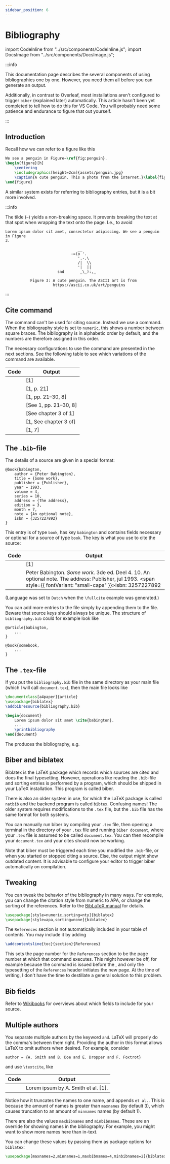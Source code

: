 ```yaml
---
sidebar_position: 6
---
```


# Bibliography

<!--truncate-->

import CodeInline from "../src/components/CodeInline.js";
import DocsImage from "../src/components/DocsImage.js";

<DocsImage src="/assets/latex/bibliography/snippetReferences.svg" pad />

:::info

This documentation page describes the several components of using bibliographies
one by one. However, you need them all before you can generate an output.

Additionally, in contrast to Overleaf, most installations aren't configured to
trigger `biber` (explained later) automatically. This article hasn't been yet
completed to tell how to do this for VS Code. You will probably need some
patience and endurance to figure that out yourself.

:::



## Introduction

Recall how we can refer to a figure like this
```latex
We see a penguin in Figure~\ref{fig:penguin}.
\begin{figure}[h]
    \centering
    \includegraphics[height=2cm]{assets/penguin.jpg}
    \caption{A cute penguin. This a photo from the internet.}\label{fig:penguin}
\end{figure}
```

A similar system exists for referring to bibliography entries, but it is a bit
more involved.

:::info

The tilde (`~`) yields a non-breaking space. It prevents breaking the text at
that spot when wrapping the text onto the page. I.e., to avoid
```
Lorem ipsum dolor sit amet, consectetur adipiscing. We see a penguin in Figure
3.
        
                                __
                             -=(o '.
                                '.-.\
                                /|  \\
                                '|  ||
                       snd       _\_):,_
        
           Figure 3: A cute penguin. The ASCII art is from
                     https://ascii.co.uk/art/penguins

```

:::



## Cite command

The <CodeInline code="\ref{}"/> command can't be used for citing source. Instead
we use a <CodeInline code="\cite{}"/> command. When the bibliography style is
set to `numeric`, this shows a number between square braces. The bibliography is
in alphabetic order by default, and the numbers are therefore assigned in this order.

The necessary configurations to use the <CodeInline code="\cite{}"/> command are
presented in the next sections. See the following table to see which variations
of the <CodeInline code="\cite{}"/> command are available.

<!-- | Code                                                        | Output         |
| -----------------------------------------                   | -------------- |
| <CodeInline code="\cite{mysource}"/>                        | `[1]`          |
| <CodeInline code="\cite[21]{mysource}"/>                    | `[1, p. 21]`          |
| <CodeInline code="\cite[21--30,8]{mysource}"/>              | `[1, pp. 21–30, 8]`          |
| <CodeInline code="\cite[See][21--30,8]{mysource}"/>         | `[See 1, pp. 21--30, 8]`          |
| <CodeInline code="\cite[See chapter 3 of][]{mysource}"/>    | `[See chapter 3 of 1]`          |
| <CodeInline code="\cite[See chapter 3 of]{mysource}"/>      | `[1, See chapter 3 of]`          |
| <CodeInline code="\cites{mysource}{othsource}"/>            | `[1, 7]`          | -->

| Code                                                        | Output
| ----------------------------------------------------------- | ----------------------------
| <CodeInline code="\cite{mysource}"/>                        | \[1\]
| <CodeInline code="\cite[21]{mysource}"/>                    | \[1, p. 21\]
| <CodeInline code="\cite[21--30,8]{mysource}"/>              | \[1, pp. 21&ndash;30, 8\]
| <CodeInline code="\cite[See][21--30,8]{mysource}"/>         | \[See 1, pp. 21&ndash;30, 8\]
| <CodeInline code="\cite[See chapter 3 of][]{mysource}"/>    | \[See chapter 3 of 1\]
| <CodeInline code="\cite[See chapter 3 of]{mysource}"/>      | \[1, See chapter 3 of\]
| <CodeInline code="\cites{mysource}{othsource}"/>            | \[1, 7\]

## The `.bib`-file

The details of a source are given in a special format:
```plaintext title="bibliography.bib"
@book{babington,
    author = {Peter Babington},
    title = {Some work},
    publisher = {Publisher},
    year = 1993,
    volume = 4,
    series = 10,
    address = {The address},
    edition = 3,
    month = 7,
    note = {An optional note},
    isbn = {3257227892}
}
```

This entry is of type `book`, has key `babington` and contains fields necessary
or optional for a source of type `book`. The key is what you use to cite the source:

| Code                                                        | Output
| ----------------------------------------------------------- | ----------------------------
| <CodeInline code="\cite{babington}"/>                        | \[1\]
| <CodeInline code="\fullcite{babington}"/>                    | Peter Babington. _Some work._ 3de ed. Deel 4. 10. An optional note. The address: Publisher, jul 1993. <span style={{ fontVariant: "small-caps" }}>isbn</span>: 3257227892

(Language was set to `Dutch` when the `\fullcite` example was generated.)

You can add more entries to the file simply by appending them to the file.
Beware that source keys should always be unique. The structure of
`bibliography.bib` could for example look like

```plaintext title="bibliography.bib"
@article{babington,
    ...
}

@book{somebook,
    ...
}
```

## The `.tex`-file

If you put the `bibliography.bib` file in the same directory as your
main file (which I will call `document.tex`), then the main file looks like

```latex title="document.tex"
\documentclass[a4paper]{article}
\usepackage{biblatex}
\addbibresource{bibliography.bib}

\begin{document}
    Lorem ipsum dolor sit amet \cite{babington}.
    ...
    \printbibliography
\end{document}
```

The <CodeInline code="\printbibliography"/> produces the bibliography, e.g.

<DocsImage src="/assets/latex/bibliography/snippetReferences.svg" pad />

## Biber and biblatex

Biblatex is the LaTeX package which records which sources are cited and does
the final typesetting. However, operations like reading the `.bib`-file and
sorting entries is performed by a program, which should be shipped in your
LaTeX installation. This program is called biber.

There is also an older system in use, for which the LaTeX package is called
`natbib` and the backend program is called `bibtex`. Confusing names! The older
system requires modifications to the `.tex` file, but the `.bib` file has the
same format for both systems.

You can manually run biber by compiling your `.tex` file, then opening a
terminal in the directory of your `.tex` file and running `biber document`,
where your `.tex` file is assumed to be called `document.tex`. You can then
recompile your `document.tex` and your cites should now be working.

Note that biber must be triggered each time you modified the `.bib`-file, or
when you started or stopped citing a source. Else, the output might show
outdated content. It is advisable to configure your editor to trigger biber
automatically on compilation.

## Tweaking

You can tweak the behavior of the bibliography in many ways. For example, you
can change the citation style from numeric to APA, or change the sorting of the
references. Refer to the [BibLaTeX
manual](http://mirrors.ctan.org/macros/latex/contrib/biblatex/doc/biblatex.pdf)
for details.

```latex
\usepackage[style=numeric,sorting=nty]{biblatex}
\usepackage[style=apa,sorting=none]{biblatex}
```

The `References` section is not automatically included in your table of contents.
You may include it by adding
```latex
\addcontentsline{toc}{section}{References}
```

This sets the page number for the `References` section to be the page number at
which that command executes. This might however be off, for example because the
command is issued before the <CodeInline code="\printbibliography"/>, and only
the typesetting of the `References` header initiates the new page. At the time
of writing, I don't have the time to destillate a general solution to this
problem.

## Bib fields

Refer to [Wikibooks](https://en.wikibooks.org/wiki/LaTeX/Bibliography_Management)
for overviews about which fields to include for your source.

## Multiple authors

You separate multiple authors by the keyword `and`. LaTeX will properly do the
comma's between them right. Providing the author in this format allows LaTeX to
omit authors when desired. For example, consider

```plaintext
author = {A. Smith and B. Doe and E. Dropper and F. Foxtrot}
```

and use `\textcite`, like

| Code                                                        | Output
| ----------------------------------------------------------- | ----------------------------
| <CodeInline code="Lorem ipsum by \textcite{smith}."/>       | Lorem ipsum by A. Smith et al. [1].

Notice how it truncates the names to one name, and appends `et al.`. This is
because the amount of names is greater than `maxnames` (by default 3), which
causes truncation to an amount of `minnames` names (by default 1).

There are also the values `maxbibnames` and `minbibnames`. These are an override
for showing names in the bibliography. For example, you might want to show more
names here than in-text.

You can change these values by passing them as package options for `biblatex`:
```latex
\usepackage[maxnames=2,minnames=1,maxbibnames=4,minbibnames=2]{biblatex}
```


